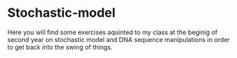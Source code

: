 # Stochastic-model
Here you will find some exercises aquinted to my class at the beginig of second year on stochastic model and DNA sequence manipulations in order to get back into the swing of things. 
